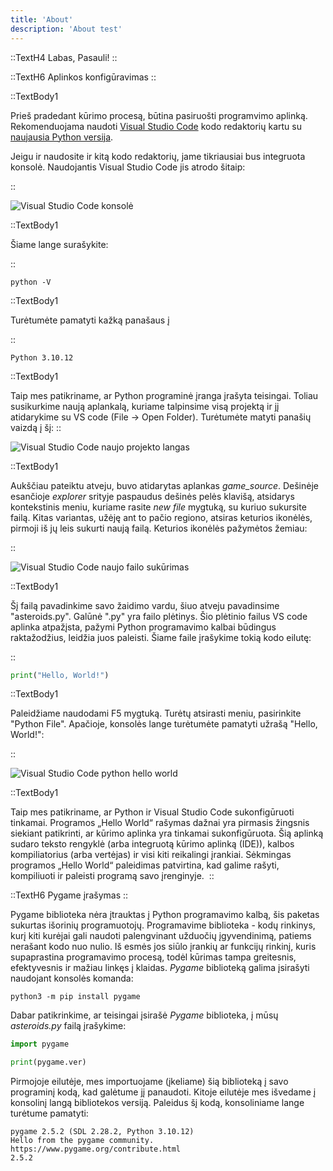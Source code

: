 ```yaml
---
title: 'About'
description: 'About test'
---
```


::TextH4 
Labas, Pasauli!
::

::TextH6
Aplinkos konfigūravimas
::

::TextBody1

Prieš pradedant kūrimo procesą, būtina pasiruošti programvimo aplinką. Rekomenduojama naudoti [Visual Studio Code](https://code.visualstudio.com/) kodo redaktorių kartu su [naujausia Python versija](https://www.python.org/downloads/).

Jeigu ir naudosite ir kitą kodo redaktorių, jame tikriausiai bus integruota konsolė. Naudojantis Visual Studio Code jis atrodo šitaip:

::

![Visual Studio Code konsolė](/content_images/vs_code_console.png)

::TextBody1

Šiame lange surašykite:

::

```shell
python -V
```

::TextBody1

Turėtumėte pamatyti kažką panašaus į

::


```shell
Python 3.10.12
```



::TextBody1

Taip mes patikriname, ar Python programinė įranga įrašyta teisingai. Toliau susikurkime naują aplankalą, kuriame talpinsime visą projektą ir jį atidarykime su VS code (File -> Open Folder). Turėtumėte matyti panašių vaizdą į šį:
::

![Visual Studio Code naujo projekto langas](/content_images/vs_code_new_project.png)


::TextBody1

Aukščiau pateiktu atveju, buvo atidarytas aplankas *game_source*. Dešinėje esančioje *explorer* srityje paspaudus dešinės pelės klavišą, atsidarys kontekstinis meniu, kuriame rasite *new file* mygtuką, su kuriuo sukursite failą. Kitas variantas, užėję ant to pačio regiono, atsiras keturios ikonėlės, pirmoji iš jų leis sukurti naują failą. Keturios ikonėlės pažymėtos žemiau:

::

![Visual Studio Code naujo failo sukūrimas](/content_images/vs_code_new_file.png)

::TextBody1

Šį failą pavadinkime savo žaidimo vardu, šiuo atveju pavadinsime "asteroids.py". Galūnė ".py" yra failo plėtinys. Šio plėtinio failus VS code aplinka atpažįsta, pažymi Python programavimo kalbai būdingus raktažodžius, leidžia juos paleisti. Šiame faile įrašykime tokią kodo eilutę:

::

```python
print("Hello, World!")
```

::TextBody1

Paleidžiame naudodami F5 mygtuką. Turėtų atsirasti meniu, pasirinkite "Python File". Apačioje, konsolės lange turėtumėte pamatyti užrašą "Hello, World!":

::

![Visual Studio Code python hello world](/content_images/vs_code_hello_world.png)

::TextBody1

Taip mes patikriname, ar Python ir Visual Studio Code sukonfigūruoti tinkamai. Programos „Hello World“ rašymas dažnai yra pirmasis žingsnis siekiant patikrinti, ar kūrimo aplinka yra tinkamai sukonfigūruota. Šią aplinką sudaro teksto rengyklė (arba integruotą kūrimo aplinką (IDE)), kalbos kompiliatorius (arba vertėjas) ir visi kiti reikalingi įrankiai. Sėkmingas programos „Hello World“ paleidimas patvirtina, kad galime rašyti, kompiliuoti ir paleisti programą savo įrenginyje.
​
::

::TextH6
Pygame įrašymas
::

Pygame biblioteka nėra įtrauktas į Python programavimo kalbą, šis paketas sukurtas išorinių programuotojų. Programavime biblioteka - kodų rinkinys, kurį kiti kurėjai gali naudoti palengvinant užduočių įgyvendinimą, patiems nerašant kodo nuo nulio. Iš esmės jos siūlo įrankių ar funkcijų rinkinį, kuris supaprastina programavimo procesą, todėl kūrimas tampa greitesnis, efektyvesnis ir mažiau linkęs į klaidas. *Pygame* biblioteką galima įsirašyti naudojant konsolės komanda: 

```shell
python3 -m pip install pygame
```

Dabar patikrinkime, ar teisingai įsirašė *Pygame* biblioteka, į mūsų *asteroids.py* failą įrašykime:

```python
import pygame

print(pygame.ver)
```

Pirmojoje eilutėje, mes importuojame (įkeliame) šią biblioteką į savo programinį kodą, kad galėtume jį panaudoti. Kitoje eilutėje mes išvedame į konsolinį langą bibliotekos versiją. Paleidus šį kodą, konsoliniame lange turėtume pamatyti:

```text
pygame 2.5.2 (SDL 2.28.2, Python 3.10.12)
Hello from the pygame community. https://www.pygame.org/contribute.html
2.5.2
```